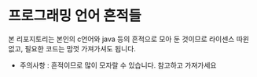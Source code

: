 # 프로그래밍 언어 흔적들

본 리포지토리는 본인의 c언어와 java 등의 흔적으로 모아 둔 것이므로
라이센스 따윈 없고, 필요한 코드는 맘껏 가져가셔도 됩니다.
 - 주의사항 : 흔적이므로 많이 모자랄 수 있습니다. 참고하고 가져가세요
